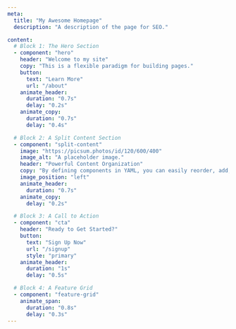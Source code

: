 ```yaml
---
meta:
  title: "My Awesome Homepage"
  description: "A description of the page for SEO."

content:
  # Block 1: The Hero Section
  - component: "hero"
    header: "Welcome to my site"
    copy: "This is a flexible paradigm for building pages."
    button:
      text: "Learn More"
      url: "/about"
    animate_header:
      duration: "0.7s"
      delay: "0.2s"
    animate_copy:
      duration: "0.7s"
      delay: "0.4s"

  # Block 2: A Split Content Section
  - component: "split-content"
    image: "https://picsum.photos/id/120/600/400"
    image_alt: "A placeholder image."
    header: "Powerful Content Organization"
    copy: "By defining components in YAML, you can easily reorder, add, or remove sections of your page."
    image_position: "left"
    animate_header:
      duration: "0.7s"
    animate_copy:
      delay: "0.2s"

  # Block 3: A Call to Action
  - component: "cta"
    header: "Ready to Get Started?"
    button:
      text: "Sign Up Now"
      url: "/signup"
      style: "primary"
    animate_header:
      duration: "1s"
      delay: "0.5s"

  # Block 4: A Feature Grid
  - component: "feature-grid"
    animate_span:
      duration: "0.8s"
      delay: "0.3s"
---
```


<!-- You can leave the body of the markdown file empty -->
